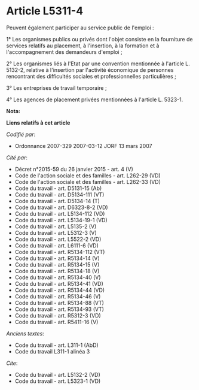 # Article L5311-4

Peuvent également participer au service public de l'emploi :

1° Les organismes publics ou privés dont l'objet consiste en la fourniture de services relatifs au placement, à l'insertion,
à la formation et à l'accompagnement des demandeurs d'emploi ;

2° Les organismes liés à l'Etat par une convention mentionnée à l'article L. 5132-2, relative à l'insertion par l'activité
économique de personnes rencontrant des difficultés sociales et professionnelles particulières ;

3° Les entreprises de travail temporaire ;

4° Les agences de placement privées mentionnées à l'article L. 5323-1.

**Nota:**



**Liens relatifs à cet article**

_Codifié par_:

  - Ordonnance 2007-329 2007-03-12 JORF 13 mars 2007

_Cité par_:

  - Décret n°2015-59 du 26 janvier 2015 - art. 4 (V)
  - Code de l'action sociale et des familles - art. L262-29 (VD)
  - Code de l'action sociale et des familles - art. L262-33 (VD)
  - Code du travail - art. D5131-15 (Ab)
  - Code du travail - art. D5134-111 (VT)
  - Code du travail - art. D5134-14 (T)
  - Code du travail - art. D6323-8-2 (VD)
  - Code du travail - art. L5134-112 (VD)
  - Code du travail - art. L5134-19-1 (VD)
  - Code du travail - art. L5135-2 (V)
  - Code du travail - art. L5312-3 (V)
  - Code du travail - art. L5522-2 (VD)
  - Code du travail - art. L6111-6 (VD)
  - Code du travail - art. R5134-112 (VT)
  - Code du travail - art. R5134-14 (V)
  - Code du travail - art. R5134-15 (V)
  - Code du travail - art. R5134-18 (V)
  - Code du travail - art. R5134-40 (V)
  - Code du travail - art. R5134-41 (VD)
  - Code du travail - art. R5134-44 (VD)
  - Code du travail - art. R5134-46 (V)
  - Code du travail - art. R5134-88 (VT)
  - Code du travail - art. R5134-93 (VT)
  - Code du travail - art. R5312-3 (VD)
  - Code du travail - art. R5411-16 (V)

_Anciens textes_:

  - Code du travail - art. L311-1 (AbD)
  - Code du travail L311-1 alinéa 3

_Cite_:

  - Code du travail - art. L5132-2 (VD)
  - Code du travail - art. L5323-1 (VD)
